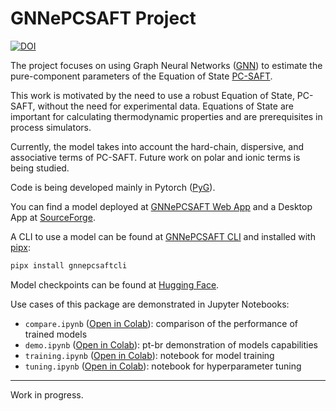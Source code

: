 # GNNePCSAFT Project

[![DOI](https://zenodo.org/badge/609414994.svg)](https://doi.org/10.5281/zenodo.17371237)

The project focuses on using Graph Neural Networks ([GNN](https://en.wikipedia.org/wiki/Graph_neural_network)) to estimate the pure-component parameters of the Equation of State [PC-SAFT](https://en.wikipedia.org/wiki/PC-SAFT).

This work is motivated by the need to use a robust Equation of State, PC-SAFT, without the need for experimental data. Equations of State are important for calculating thermodynamic properties and are prerequisites in process simulators.

Currently, the model takes into account the hard-chain, dispersive, and associative terms of PC-SAFT. Future work on polar and ionic terms is being studied.

Code is being developed mainly in Pytorch ([PyG](https://pytorch-geometric.readthedocs.io/en/latest/index.html#)).

You can find a model deployed at [GNNePCSAFT Web App](https://gnnepcsaft.wildsonbbl.com/) and a Desktop App at [SourceForge](https://sourceforge.net/projects/gnnepcsaft/).

A CLI to use a model can be found at [GNNePCSAFT CLI](https://github.com/wildsonbbl/gnnepcsaftcli) and installed with [pipx](https://github.com/pypa/pipx):

```bash
pipx install gnnepcsaftcli
```

Model checkpoints can be found at [Hugging Face](https://huggingface.co/wildsonbbl/gnnepcsaft).

Use cases of this package are demonstrated in Jupyter Notebooks:

- `compare.ipynb` ([Open in Colab](https://colab.research.google.com/github/wildsonbbl/gnnepcsaft/blob/main/compare.ipynb)): comparison of the performance of trained models
- `demo.ipynb` ([Open in Colab](https://colab.research.google.com/github/wildsonbbl/gnnepcsaft/blob/main/demo.ipynb)): pt-br demonstration of models capabilities
- `training.ipynb` ([Open in Colab](https://colab.research.google.com/github/wildsonbbl/gnnepcsaft/blob/main/training.ipynb)): notebook for model training
- `tuning.ipynb` ([Open in Colab](https://colab.research.google.com/github/wildsonbbl/gnnepcsaft/blob/main/tuning.ipynb)): notebook for hyperparameter tuning

---

Work in progress.
